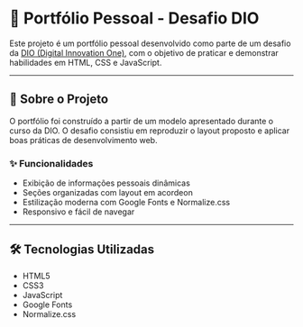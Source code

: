 # 💼 Portfólio Pessoal - Desafio DIO

Este projeto é um portfólio pessoal desenvolvido como parte de um desafio da [DIO (Digital Innovation One)](https://www.dio.me/), com o objetivo de praticar e demonstrar habilidades em HTML, CSS e JavaScript.

---

## 📌 Sobre o Projeto

O portfólio foi construído a partir de um modelo apresentado durante o curso da DIO. O desafio consistiu em reproduzir o layout proposto e aplicar boas práticas de desenvolvimento web.

### ✨ Funcionalidades

- Exibição de informações pessoais dinâmicas
- Seções organizadas com layout em acordeon
- Estilização moderna com Google Fonts e Normalize.css
- Responsivo e fácil de navegar

---

## 🛠️ Tecnologias Utilizadas

- HTML5
- CSS3
- JavaScript
- Google Fonts
- Normalize.css
